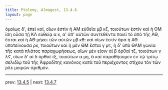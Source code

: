 ```yaml
---
title: Ptolemy, Almagest, 13.4.6
layout: page
---
```


ὁμοίως δ', ἐπεὶ καί, οἵων ἐστὶν ἡ ΑΜ εὐθεῖα μβ κζ, τοιούτων ἐστὶν καὶ ἡ ΘΜ ἴση οὖσα τῇ ΚΛ εὐθείᾳ α κ, αʹ ἀπ' αὐτῶν συντεθέντα ποιεῖ τὸ ἀπὸ τῆς ΑΘ, ἔσται καὶ ἡ ΑΘ μήκει τῶν αὐτῶν μβ κθ: καὶ οἵων ἐστὶν ἄρα ἡ ΑΘ ὑποτείνουσα ρκ, τοιούτων καὶ ἡ μὲν ΘΜ ἔσται γ μϚ, ἡ δ' ὑπὸ ΘΑΜ γωνία τῆς κατὰ πλάτος παραχωρήσεως, οἵων μέν εἰσιν αἱ β ὀρθαὶ τξ, τοιούτων γ λϚ, οἵων δ' αἱ δ ὀρθαὶ τξ, τοιούτων α μη, ἃ καὶ παραθήσομεν ἐν τῷ τρίτῳ σελιδίῳ τοῦ τῆς Ἀφροδίτης κανόνος κατὰ τοῦ περιέχοντος στίχου τὸν τῶν ρλε μοιρῶν ἀριθμόν. 

---

prev: [13.4.5](../13.4.5/) | next: [13.4.7](../13.4.7/)

